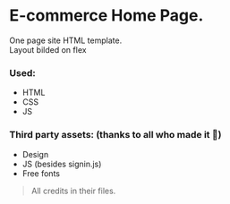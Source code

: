 # E-commerce Home Page.
One page site HTML template.\
Layout bilded on flex
### Used:
 - HTML
 - CSS
 - JS
### Third party assets: (thanks to all who made it :pray:)
 - Design
 - JS (besides signin.js)
 - Free fonts
 > All credits in their files.
